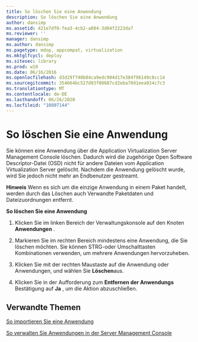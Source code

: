 ```yaml
---
title: So löschen Sie eine Anwendung
description: So löschen Sie eine Anwendung
author: dansimp
ms.assetid: 421e7df0-fea3-4cb2-a884-3d04f2223da7
ms.reviewer: ''
manager: dansimp
ms.author: dansimp
ms.pagetype: mdop, appcompat, virtualization
ms.mktglfcycl: deploy
ms.sitesec: library
ms.prod: w10
ms.date: 06/16/2016
ms.openlocfilehash: d3d29f740b84ca9edc904d17e384f96149c8cc14
ms.sourcegitcommit: 354664bc527d93f80687cd2eba70d1eea024c7c3
ms.translationtype: MT
ms.contentlocale: de-DE
ms.lasthandoff: 06/26/2020
ms.locfileid: "10807144"
---
```

# So löschen Sie eine Anwendung


Sie können eine Anwendung über die Application Virtualization Server Management Console löschen. Dadurch wird die zugehörige Open Software Descriptor-Datei (OSD) nicht für andere Dateien vom Application Virtualization Server gelöscht. Nachdem die Anwendung gelöscht wurde, wird Sie jedoch nicht mehr an Endbenutzer gestreamt.

**Hinweis**  Wenn es sich um die einzige Anwendung in einem Paket handelt, werden durch das Löschen auch Verwandte Paketdaten und Dateizuordnungen entfernt.

 

**So löschen Sie eine Anwendung**

1.  Klicken Sie im linken Bereich der Verwaltungskonsole auf den Knoten **Anwendungen** .

2.  Markieren Sie im rechten Bereich mindestens eine Anwendung, die Sie löschen möchten. Sie können STRG-oder Umschalttasten Kombinationen verwenden, um mehrere Anwendungen hervorzuheben.

3.  Klicken Sie mit der rechten Maustaste auf die Anwendung oder Anwendungen, und wählen Sie **Löschen**aus.

4.  Klicken Sie in der Aufforderung zum **Entfernen der Anwendungs** Bestätigung auf **Ja** , um die Aktion abzuschließen.

## Verwandte Themen


[So importieren Sie eine Anwendung](how-to-import-an-applicationserver.md)

[So verwalten Sie Anwendungen in der Server Management Console](how-to-manage-applications-in-the-server-management-console.md)

 

 






